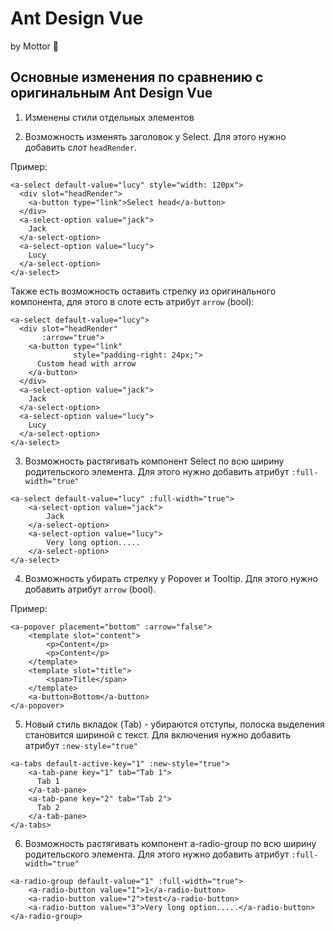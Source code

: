 # Ant Design Vue 
by Mottor 💪

## Основные изменения по сравнению с оригинальным Ant Design Vue 

1. Изменены стили отдельных элементов

2. Возможность изменять заголовок у Select. Для этого нужно добавить слот `headRender`.

Пример:
```
<a-select default-value="lucy" style="width: 120px">
  <div slot="headRender">
    <a-button type="link">Select head</a-button>
  </div>
  <a-select-option value="jack">
    Jack
  </a-select-option>
  <a-select-option value="lucy">
    Lucy
  </a-select-option>
</a-select>
```

Также есть возможность оставить стрелку из оригинального компонента, для этого в слоте есть атрибут `arrow` (bool):
```
<a-select default-value="lucy">
  <div slot="headRender"
       :arrow="true">
    <a-button type="link"
              style="padding-right: 24px;">
      Custom head with arrow
    </a-button>
  </div>
  <a-select-option value="jack">
    Jack
  </a-select-option>
  <a-select-option value="lucy">
    Lucy
  </a-select-option>
</a-select>
```

3. Возможность растягивать компонент Select по всю ширину родительского элемента. Для этого нужно добавить
атрибут `:full-width="true"`

```
<a-select default-value="lucy" :full-width="true">
    <a-select-option value="jack">
        Jack
    </a-select-option>
    <a-select-option value="lucy">
        Very long option.....
    </a-select-option>
</a-select>
```

4. Возможность убирать стрелку у Popover и Tooltip. Для этого нужно добавить атрибут `arrow` (bool).
   
Пример:
```
<a-popover placement="bottom" :arrow="false">
    <template slot="content">
        <p>Content</p>
        <p>Content</p>
    </template>
    <template slot="title">
        <span>Title</span>
    </template>
    <a-button>Bottom</a-button>
</a-popover>
```

5. Новый стиль вкладок (Tab) - убираются отступы, полоска выделения становится шириной с текст.
 Для включения нужно добавить атрибут `:new-style="true"`

``` 
<a-tabs default-active-key="1" :new-style="true">
    <a-tab-pane key="1" tab="Tab 1">
      Tab 1
    </a-tab-pane>
    <a-tab-pane key="2" tab="Tab 2">
      Tab 2
    </a-tab-pane>
</a-tabs>
```

6. Возможность растягивать компонент a-radio-group по всю ширину родительского элемента. Для этого нужно добавить
атрибут `:full-width="true"`

```
<a-radio-group default-value="1" :full-width="true">
    <a-radio-button value="1">1</a-radio-button>
    <a-radio-button value="2">test</a-radio-button>
    <a-radio-button value="3">Very long option.....</a-radio-button>
</a-radio-group>
```
